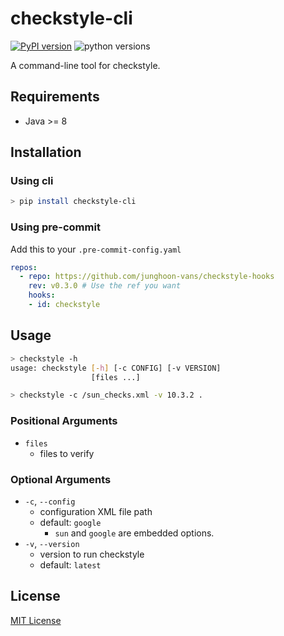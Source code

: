 checkstyle-cli
===

[![PyPI version](https://img.shields.io/pypi/v/checkstyle-cli?style=flat-square)](https://pypi.org/project/checkstyle-cli/)
![python versions](https://img.shields.io/pypi/pyversions/checkstyle-cli?style=flat-square)

A command-line tool for checkstyle.

Requirements
---

- Java >= 8

Installation
---

### Using cli

```bash
> pip install checkstyle-cli
```

### Using pre-commit

Add this to your `.pre-commit-config.yaml`

```yaml
repos:
  - repo: https://github.com/junghoon-vans/checkstyle-hooks
    rev: v0.3.0 # Use the ref you want
    hooks:
    - id: checkstyle
```

Usage
---

```bash
> checkstyle -h
usage: checkstyle [-h] [-c CONFIG] [-v VERSION]
                  [files ...]

> checkstyle -c /sun_checks.xml -v 10.3.2 .
```

### Positional Arguments

- `files`
  - files to verify 

### Optional Arguments

- `-c`, `--config`
  - configuration XML file path
  - default: `google`
    - `sun` and `google` are embedded options.
- `-v`, `--version`
  - version to run checkstyle
  - default: `latest`

License
---

[MIT License](https://github.com/junghoon-vans/checkstyle-cli/blob/main/LICENSE)